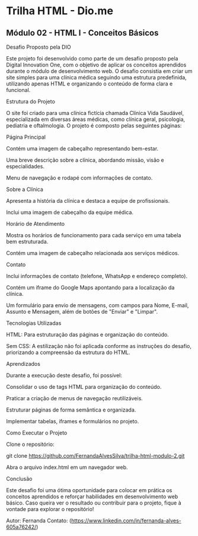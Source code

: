 # Trilha HTML - Dio.me
## Módulo 02 - HTML I - Conceitos Básicos

Desafio Proposto pela DIO

Este projeto foi desenvolvido como parte de um desafio proposto pela Digital Innovation One, com o objetivo de aplicar os conceitos aprendidos durante o módulo de desenvolvimento web. O desafio consistia em criar um site simples para uma clínica médica seguindo uma estrutura predefinida, utilizando apenas HTML e organizando o conteúdo de forma clara e funcional.

Estrutura do Projeto

O site foi criado para uma clínica fictícia chamada Clínica Vida Saudável, especializada em diversas áreas médicas, como clínica geral, psicologia, pediatria e oftalmologia. O projeto é composto pelas seguintes páginas:

Página Principal

Contém uma imagem de cabeçalho representando bem-estar.

Uma breve descrição sobre a clínica, abordando missão, visão e especialidades.

Menu de navegação e rodapé com informações de contato.

Sobre a Clínica

Apresenta a história da clínica e destaca a equipe de profissionais.

Inclui uma imagem de cabeçalho da equipe médica.

Horário de Atendimento

Mostra os horários de funcionamento para cada serviço em uma tabela bem estruturada.

Contém uma imagem de cabeçalho relacionada aos serviços médicos.

Contato

Inclui informações de contato (telefone, WhatsApp e endereço completo).

Contém um iframe do Google Maps apontando para a localização da clínica.

Um formulário para envio de mensagens, com campos para Nome, E-mail, Assunto e Mensagem, além de botões de "Enviar" e "Limpar".

Tecnologias Utilizadas

HTML: Para estruturação das páginas e organização do conteúdo.

Sem CSS: A estilização não foi aplicada conforme as instruções do desafio, priorizando a compreensão da estrutura do HTML.

Aprendizados

Durante a execução deste desafio, foi possível:

Consolidar o uso de tags HTML para organização do conteúdo.

Praticar a criação de menus de navegação reutilizáveis.

Estruturar páginas de forma semântica e organizada.

Implementar tabelas, iframes e formulários no projeto.

Como Executar o Projeto

Clone o repositório:

git clone https://github.com/FernandaAlvesSilva/trilha-html-modulo-2.git

Abra o arquivo index.html em um navegador web.

Conclusão

Este desafio foi uma ótima oportunidade para colocar em prática os conceitos aprendidos e reforçar habilidades em desenvolvimento web básico. Caso queira ver o resultado ou contribuir para o projeto, fique à vontade para explorar o repositório!

Autor: Fernanda
Contato: (https://www.linkedin.com/in/fernanda-alves-605a76242/)

